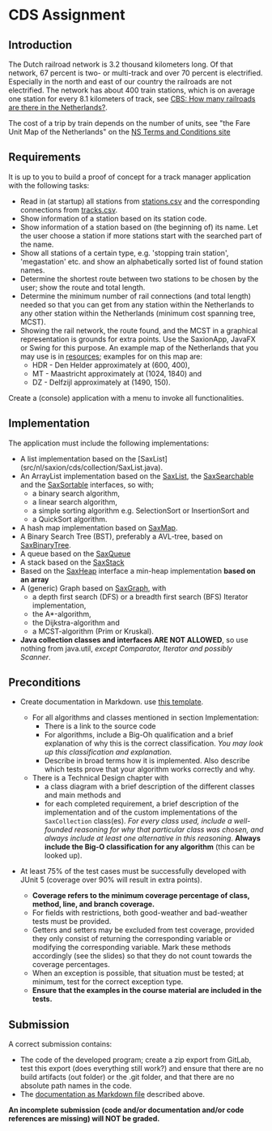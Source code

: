 # CDS Assignment

## Introduction

The Dutch railroad network is 3.2 thousand kilometers long. Of that network, 67 
percent is two- or multi-track and over 70 percent is electrified. Especially 
in the north and east of our country the railroads are not electrified. The 
network has about 400 train stations, which is on average one station for 
every 8.1  kilometers of track, see 
[CBS: How many railroads are there in the Netherlands?](https://www.cbs.nl/nl-nl/visualisaties/verkeer-en-vervoer/vervoermiddelen-en-infrastructuur/spoorwegen).

The cost of a trip by train depends on the number of units, see "the Fare 
Unit Map of the Netherlands" on the 
[NS Terms and Conditions site](https://www.ns.nl/voorwaarden.html)

## Requirements
It is up to you to build a proof of concept for a track manager application 
with the following tasks:
* Read in (at startup) all stations from [stations.csv](../resources/stations.csv) 
  and the corresponding connections from [tracks.csv](../resources/tracks.csv).
* Show information of a station based on its station code.
* Show information of a station based on (the beginning of) its name. Let 
  the user choose a station if more stations start with the searched part of 
  the name.
* Show all stations of a certain type, e.g. 'stopping train station', 
  'megastation' etc. and show an alphabetically sorted list of found station names.
* Determine the shortest route between two stations to be chosen by the user; 
  show the route and total length.
* Determine the minimum number of rail connections (and total length) needed 
  so that you can get from any station within the Netherlands to any other 
  station within the Netherlands (minimum cost spanning tree, MCST).
* Showing the rail network, the route found, and the MCST in a graphical 
  representation is grounds for extra points. Use the SaxionApp, JavaFX or 
  Swing for this purpose. An example map of the Netherlands that you may 
  use is in [resources](../resources/Nederland.png); examples for on this map 
  are:
  * HDR - Den Helder approximately at (600, 400),
  * MT - Maastricht approximately at (1024, 1840) and
  * DZ - Delfzijl approximately at (1490, 150).

Create a (console) application with a menu to invoke all functionalities.

## Implementation
The application must include the following implementations:
* A list implementation based on the [SaxList]
  (src/nl/saxion/cds/collection/SaxList.java).
* An ArrayList implementation based on the [SaxList](../src/nl/saxion/cds/collection/SaxList.java),
  the [SaxSearchable](../src/nl/saxion/cds/collection/SaxSearchable.java) 
  and the [SaxSortable](../src/nl/saxion/cds/collection/SaxSortable.java) 
  interfaces, so with;
  * a binary search algorithm,
  * a linear search algorithm,
  * a simple sorting algorithm e.g. SelectionSort or InsertionSort and
  * a QuickSort algorithm.
* A hash map implementation based on [SaxMap](../src/nl/saxion/cds/collection/SaxMap.java).
* A Binary Search Tree (BST), preferably a AVL-tree, based on 
  [SaxBinaryTree](../src/nl/saxion/cds/collection/SaxBinaryTree.java).
* A queue based on the [SaxQueue](../src/nl/saxion/cds/collection/SaxQueue.java) 
* A stack based on the [SaxStack](../src/nl/saxion/cds/collection/SaxStack.java)
* Based on the [SaxHeap](../src/nl/saxion/cds/collection/SaxHeap.java)
  interface a min-heap implementation **based on an array**
* A (generic) Graph based on [SaxGraph](../src/nl/saxion/cds/collection/SaxGraph.java), 
  with 
  * a depth first search (DFS) or a breadth first search (BFS) Iterator 
    implementation,
  * the A*-algorithm,
  * the Dijkstra-algorithm and 
  * a MCST-algorithm (Prim or Kruskal).  
* **Java collection classes and interfaces ARE NOT ALLOWED**, so
  use nothing from java.util, *except Comparator, Iterator and possibly 
  Scanner*.

## Preconditions
* Create documentation in Markdown. use [this template](Documentation.md). 
  * For all algorithms and classes mentioned in section Implementation:
    * There is a link to the source code
    * For algorithms, include a Big-Oh qualification and a brief explanation 
      of why this is the correct classification.
      _You may look up this classification and explanation._
    * Describe in broad terms how it is implemented. Also describe which 
      tests prove that your algorithm works correctly and why.
  * There is a Technical Design chapter with
    * a class diagram with a brief description of the different classes and 
      main methods and
    * for each completed requirement, a brief description of the implementation and of the custom implementations of the `SaxCollection` class(es). _For every class used, include a well-founded reasoning for why that particular class was chosen, and always include at least one alternative in this reasoning_. 
    **Always include the Big-O classification for any algorithm** (this can be looked up).

* At least 75% of the test cases must be successfully developed with JUnit 5 (coverage over 90% will result in extra points).
  * **Coverage refers to the minimum coverage percentage of class, method, line, and branch coverage.**
  * For fields with restrictions, both good-weather and bad-weather tests must be provided.
  * Getters and setters may be excluded from test coverage, provided they only consist of returning the corresponding variable or modifying the corresponding variable. Mark these methods accordingly (see the slides) so that they do not count towards the coverage percentages.
  * When an exception is possible, that situation must be tested; at minimum, test for the correct exception type.
  * **Ensure that the examples in the course material are included in the tests.**

## Submission
A correct submission contains:
* The code of the developed program; create a zip export from GitLab, test this export (does everything still work?) and ensure that there are no build artifacts (out folder) or the .git folder, and that there are no absolute path names in the code.
* The [documentation as Markdown file](Documentation.md) described above.

**An incomplete submission (code and/or documentation and/or code references are missing) will NOT be graded.**
